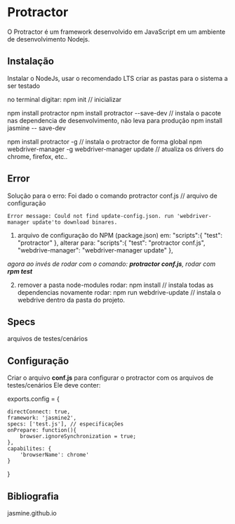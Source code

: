 # Protractor

O Protractor é um framework desenvolvido em JavaScript em um ambiente de desenvolvimento Nodejs.

## Instalação

Instalar o NodeJs, usar o recomendado LTS
criar as pastas para o sistema a ser testado

no terminal digitar: npm init // inicializar

npm install protractor
npm install protractor --save-dev // instala o pacote nas dependencia de desenvolvimento, não leva para produção
npm install jasmine -- save-dev

npm install protractor -g // instala o protractor de forma global
npm webdriver-manager -g
webdriver-manager update // atualiza os drivers do chrome, firefox, etc..

## Error

Solução para o erro:
Foi dado o comando protractor conf.js // arquivo de configuração

`Error message: Could not find update-config.json. run 'webdriver-manager update'to download binares.`

1) arquivo de configuração do NPM (package.json)
em: "scripts":{
    "test": "protractor"
},
alterar para: "scripts":{
    "test": "protractor conf.js",
    "webdrive-manager": "webdriver-manager update"
},

*agora ao invés de rodar com o comando: **protractor conf.js**, rodar com **rpm test***

2) remover a pasta node-modules
rodar: npm install // instala todas as dependencias novamente
rodar: npm run webdrive-update // instala o webdrive dentro da pasta do projeto.



##  Specs
arquivos de testes/cenários

## Configuração

Criar o arquivo **conf.js** para configurar o protractor com os arquivos de testes/cenários
Ele deve conter:

exports.config =  {

    directConnect: true,
    framework: 'jasmine2',
    specs: ['test.js'], // especificações
    onPrepare: function(){
        browser.ignoreSynchronization = true;
    },
    capabilites: {
        'browserName': chrome'
    }

}


## Bibliografia

jasmine.github.io

